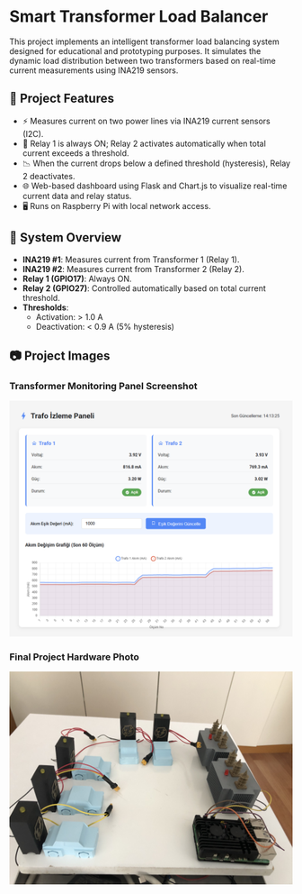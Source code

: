# Smart Transformer Load Balancer

This project implements an intelligent transformer load balancing system designed for educational and prototyping purposes. It simulates the dynamic load distribution between two transformers based on real-time current measurements using INA219 sensors.

## 🔧 Project Features

- ⚡ Measures current on two power lines via INA219 current sensors (I2C).
- 🔁 Relay 1 is always ON; Relay 2 activates automatically when total current exceeds a threshold.
- 📉 When the current drops below a defined threshold (hysteresis), Relay 2 deactivates.
- 🌐 Web-based dashboard using Flask and Chart.js to visualize real-time current data and relay status.
- 🖥️ Runs on Raspberry Pi with local network access.

## 📌 System Overview

- **INA219 #1**: Measures current from Transformer 1 (Relay 1).
- **INA219 #2**: Measures current from Transformer 2 (Relay 2).
- **Relay 1 (GPIO17)**: Always ON.
- **Relay 2 (GPIO27)**: Controlled automatically based on total current threshold.
- **Thresholds**: 
  - Activation: > 1.0 A
  - Deactivation: < 0.9 A (5% hysteresis)



## 📷 Project Images


### Transformer Monitoring Panel Screenshot
![Transformer Monitoring Panel](Ekran%20görüntüsü%202025-07-19%20141331.png)

### Final Project Hardware Photo
![Final Project Hardware](IMG_8649.JPEG)

